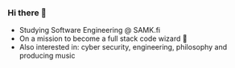 ### Hi there 👋

- Studying Software Engineering @ SAMK.fi
- On a mission to become a full stack code wizard 🧙
- Also interested in: cyber security, engineering, philosophy and producing music 

<!--
**zvvlx/zvvlx** is a ✨ _special_ ✨ repository because its `README.md` (this file) appears on your GitHub profile.

Here are some ideas to get you started:

- 🔭 I’m currently working on ...
- 🌱 I’m currently learning ...
- 👯 I’m looking to collaborate on ...
- 🤔 I’m looking for help with ...
- 💬 Ask me about ...
- 📫 How to reach me: ...
- 😄 Pronouns: ...
- ⚡ Fun fact: ...
-->
